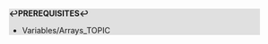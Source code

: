 <div style="margin:2em; background-color: #e0e0e0;">

<strong>↩PREREQUISITES↩</strong>

 * Variables/Arrays_TOPIC

</div>

